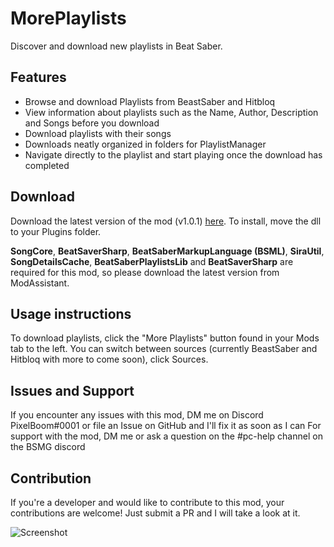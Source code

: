 # MorePlaylists
Discover and download new playlists in Beat Saber.

## Features
- Browse and download Playlists from BeastSaber and Hitbloq
- View information about playlists such as the Name, Author, Description and Songs before you download
- Download playlists with their songs
- Downloads neatly organized in folders for PlaylistManager
- Navigate directly to the playlist and start playing once the download has completed

## Download
Download the latest version of the mod (v1.0.1) [here](https://github.com/rithik-b/MorePlaylists/releases/tag/1.0.1 "here").
To install, move the dll to your Plugins folder.

**SongCore**, **BeatSaverSharp**, **BeatSaberMarkupLanguage (BSML)**, **SiraUtil**, **SongDetailsCache**, **BeatSaberPlaylistsLib** and **BeatSaverSharp** are required for this mod, so please download the latest version from ModAssistant.

## Usage instructions
To download playlists, click the "More Playlists" button found in your Mods tab to the left. You can switch between sources (currently BeastSaber and Hitbloq with more to come soon), click Sources.

## Issues and Support
If you encounter any issues with this mod, DM me on Discord PixelBoom#0001 or file an Issue on GitHub and I'll fix it as soon as I can For support with the mod, DM me or ask a question on the #pc-help channel on the BSMG discord

## Contribution
If you're a developer and would like to contribute to this mod, your contributions are welcome! Just submit a PR and I will take a look at it.

![Screenshot](https://i.imgur.com/gpuaa1o.png)
